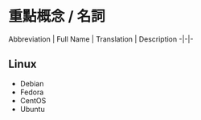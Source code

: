 # 重點概念 / 名詞
Abbreviation | Full Name | Translation | Description
-|-|-

## Linux
- Debian
- Fedora
- CentOS
- Ubuntu